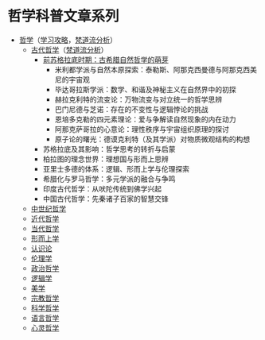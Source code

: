 # 哲学科普文章系列

* [哲学](./哲学.md)（[学习攻略](./哲学学习攻略.md)，[梵道流分析](./哲学梵道流分析.md)）
  * [古代哲学](./古代哲学.md)（[梵道流分析](./古代哲学梵道流分析.md)）
    * [前苏格拉底时期：古希腊自然哲学的萌芽](./古代哲学/前苏格拉底时期.md)
      * 米利都学派与自然本原探索：泰勒斯、阿那克西曼德与阿那克西美尼的宇宙观
      * 毕达哥拉斯学派：数学、和谐及神秘主义在自然界中的初探
      * 赫拉克利特的流变论：万物流变与对立统一的哲学思辨
      * 巴门尼德与芝诺：存在的不变性与逻辑悖论的挑战
      * 恩培多克勒的四元素理论：爱与争解读自然现象的内在动力
      * 阿那克萨哥拉的心意论：理性秩序与宇宙组织原理的探讨
      * 原子论的曙光：德谟克利特（及其学派）对物质微观结构的构想
    * 苏格拉底及其影响：哲学思考的转折与启蒙
    * 柏拉图的理念世界：理想国与形而上思辨
    * 亚里士多德的体系：逻辑、形而上学与伦理探索
    * 希腊化与罗马哲学：多元学派的融合与争鸣
    * 印度古代哲学：从吠陀传统到佛学兴起
    * 中国古代哲学：先秦诸子百家的智慧交锋
  * [中世纪哲学](./中世纪哲学.md)
  * [近代哲学](./近代哲学.md)
  * [当代哲学](./当代哲学.md)
  * [形而上学](./形而上学.md)
  * [认识论](./认识论.md)
  * [伦理学](./伦理学.md)
  * [政治哲学](./政治哲学.md)
  * [逻辑学](../逻辑学/README.md)
  * [美学](./美学.md)
  * [宗教哲学](./宗教哲学.md)
  * [科学哲学](./科学哲学.md)
  * [语言哲学](./语言哲学.md)
  * [心灵哲学](./心灵哲学.md)